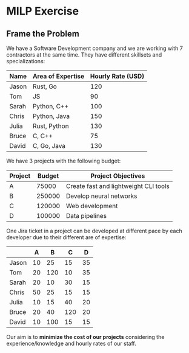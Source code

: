 # MILP Exercise

## Frame the Problem

We have a Software Development company and we are working with 7 contractors at the same time. They have different skillsets and specializations:

|Name |Area of Expertise|Hourly Rate (USD)|
|-----|-----------------|-----------------|
|Jason|Rust, Go         |120              |
|Tom  |JS               |90               |
|Sarah|Python, C++      |100              |
|Chris|Python, Java     |150              |
|Julia|Rust, Python     |130              |
|Bruce|C, C++           |75               |
|David|C, Go, Java      |130              |

We have 3 projects with the following budget:

|Project|Budget    |Project Objectives                       |
|-------|----------|-----------------------------------------|
|A      |75000     |Create fast and lightweight CLI tools    |
|B      |250000    |Develop neural networks                  |
|C      |120000    |Web development                          |
|D      |100000    |Data pipelines                           |

One Jira ticket in a project can be developed at different pace by each developer due to their different are of expertise:

|         |A    |B    |C    |D    |
|---------|-----|-----|-----|-----|
|Jason    |10   |25   |15   |35   |
|Tom      |20   |120  |10   |35   |
|Sarah    |20   |10   |30   |15   |
|Chris    |50   |25   |15   |15   |
|Julia    |10   |15   |40   |20   |
|Bruce    |20   |40   |120  |20   |
|David    |10   |100  |15   |15   |

Our aim is to <b>minimize the cost of our projects</b> considering the experience/knowledge and hourly rates of our staff.


